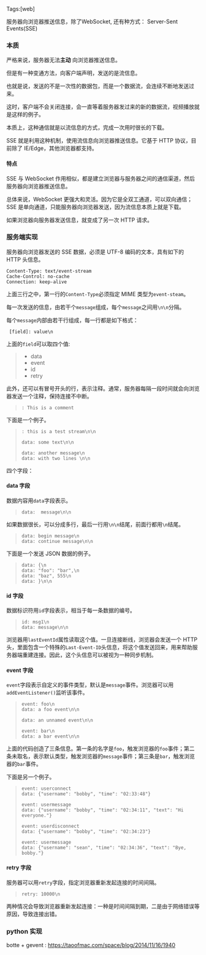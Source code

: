 Tags:[web]

服务器向浏览器推送信息，除了WebSocket, 还有种方式： Server-Sent Events(SSE)



### 本质

严格来说，服务器无法**主动** 向浏览器推送信息。

但是有一种变通方法，向客户端声明，发送的是流信息。

也就是说，发送的不是一次性的数据包，而是一个数据流，会连续不断地发送过来。

这时，客户端不会关闭连接，会一直等着服务器发过来的新的数据流，视频播放就是这样的例子。

本质上，这种通信就是以流信息的方式，完成一次用时很长的下载。 



SSE 就是利用这种机制，使用流信息向浏览器推送信息。它基于 HTTP 协议，目前除了 IE/Edge，其他浏览器都支持。 



#### 特点

SSE 与 WebSocket 作用相似，都是建立浏览器与服务器之间的通信渠道，然后服务器向浏览器推送信息。

总体来说，WebSocket 更强大和灵活。因为它是全双工通道，可以双向通信；SSE 是单向通道，只能服务器向浏览器发送，因为流信息本质上就是下载。

如果浏览器向服务器发送信息，就变成了另一次 HTTP 请求。





### 服务端实现



服务器向浏览器发送的 SSE 数据，必须是 UTF-8 编码的文本，具有如下的 HTTP 头信息。

 ```
 Content-Type: text/event-stream
 Cache-Control: no-cache
 Connection: keep-alive
 ```

上面三行之中，第一行的`Content-Type`必须指定 MIME 类型为`event-steam`。



每一次发送的信息，由若干个`message`组成，每个`message`之间用`\n\n`分隔。

每个`message`内部由若干行组成，每一行都是如下格式：


` [field]: value\n`


上面的`field`可以取四个值:

> - data
> - event
> - id
> - retry

此外，还可以有冒号开头的行，表示注释。通常，服务器每隔一段时间就会向浏览器发送一个注释，保持连接不中断。

> ```
> : This is a comment
> ```

下面是一个例子。

> ```
> : this is a test stream\n\n
> 
> data: some text\n\n
> 
> data: another message\n
> data: with two lines \n\n
> ```



四个字段：

#### data 字段

数据内容用`data`字段表示。

> ```
> data:  message\n\n
> ```

如果数据很长，可以分成多行，最后一行用`\n\n`结尾，前面行都用`\n`结尾。

> ```
> data: begin message\n
> data: continue message\n\n
> ```

下面是一个发送 JSON 数据的例子。

> ```
> data: {\n
> data: "foo": "bar",\n
> data: "baz", 555\n
> data: }\n\n
> ```

#### id 字段

数据标识符用`id`字段表示，相当于每一条数据的编号。

> ```
> id: msg1\n
> data: message\n\n
> ```

浏览器用`lastEventId`属性读取这个值。一旦连接断线，浏览器会发送一个 HTTP 头，里面包含一个特殊的`Last-Event-ID`头信息，将这个值发送回来，用来帮助服务器端重建连接。因此，这个头信息可以被视为一种同步机制。

#### event 字段

`event`字段表示自定义的事件类型，默认是`message`事件。浏览器可以用`addEventListener()`监听该事件。

> ```
> event: foo\n
> data: a foo event\n\n
> 
> data: an unnamed event\n\n
> 
> event: bar\n
> data: a bar event\n\n
> ```

上面的代码创造了三条信息。第一条的名字是`foo`，触发浏览器的`foo`事件；第二条未取名，表示默认类型，触发浏览器的`message`事件；第三条是`bar`，触发浏览器的`bar`事件。

下面是另一个例子。

> ```
> event: userconnect
> data: {"username": "bobby", "time": "02:33:48"}
> 
> event: usermessage
> data: {"username": "bobby", "time": "02:34:11", "text": "Hi everyone."}
> 
> event: userdisconnect
> data: {"username": "bobby", "time": "02:34:23"}
> 
> event: usermessage
> data: {"username": "sean", "time": "02:34:36", "text": "Bye, bobby."}
> ```

#### retry 字段

服务器可以用`retry`字段，指定浏览器重新发起连接的时间间隔。

> ```
> retry: 10000\n
> ```

两种情况会导致浏览器重新发起连接：一种是时间间隔到期，二是由于网络错误等原因，导致连接出错。







### python 实现

botte + gevent : https://taoofmac.com/space/blog/2014/11/16/1940